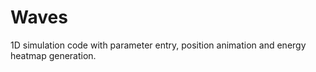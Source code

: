 # Waves
1D simulation code with parameter entry, position animation and energy heatmap generation. 
